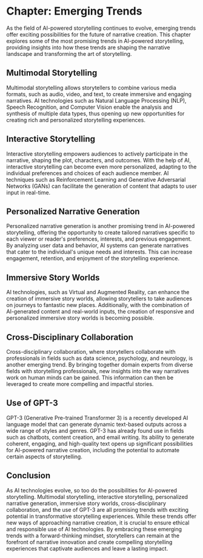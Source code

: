 Chapter: Emerging Trends
========================

As the field of AI-powered storytelling continues to evolve, emerging trends offer exciting possibilities for the future of narrative creation. This chapter explores some of the most promising trends in AI-powered storytelling, providing insights into how these trends are shaping the narrative landscape and transforming the art of storytelling.

Multimodal Storytelling
-----------------------

Multimodal storytelling allows storytellers to combine various media formats, such as audio, video, and text, to create immersive and engaging narratives. AI technologies such as Natural Language Processing (NLP), Speech Recognition, and Computer Vision enable the analysis and synthesis of multiple data types, thus opening up new opportunities for creating rich and personalized storytelling experiences.

Interactive Storytelling
------------------------

Interactive storytelling empowers audiences to actively participate in the narrative, shaping the plot, characters, and outcomes. With the help of AI, interactive storytelling can become even more personalized, adapting to the individual preferences and choices of each audience member. AI techniques such as Reinforcement Learning and Generative Adversarial Networks (GANs) can facilitate the generation of content that adapts to user input in real-time.

Personalized Narrative Generation
---------------------------------

Personalized narrative generation is another promising trend in AI-powered storytelling, offering the opportunity to create tailored narratives specific to each viewer or reader's preferences, interests, and previous engagement. By analyzing user data and behavior, AI systems can generate narratives that cater to the individual's unique needs and interests. This can increase engagement, retention, and enjoyment of the storytelling experience.

Immersive Story Worlds
----------------------

AI technologies, such as Virtual and Augmented Reality, can enhance the creation of immersive story worlds, allowing storytellers to take audiences on journeys to fantastic new places. Additionally, with the combination of AI-generated content and real-world inputs, the creation of responsive and personalized immersive story worlds is becoming possible.

Cross-Disciplinary Collaboration
--------------------------------

Cross-disciplinary collaboration, where storytellers collaborate with professionals in fields such as data science, psychology, and neurology, is another emerging trend. By bringing together domain experts from diverse fields with storytelling professionals, new insights into the way narratives work on human minds can be gained. This information can then be leveraged to create more compelling and impactful stories.

Use of GPT-3
------------

GPT-3 (Generative Pre-trained Transformer 3) is a recently developed AI language model that can generate dynamic text-based outputs across a wide range of styles and genres. GPT-3 has already found use in fields such as chatbots, content creation, and email writing. Its ability to generate coherent, engaging, and high-quality text opens up significant possibilities for AI-powered narrative creation, including the potential to automate certain aspects of storytelling.

Conclusion
----------

As AI technologies evolve, so too do the possibilities for AI-powered storytelling. Multimodal storytelling, interactive storytelling, personalized narrative generation, immersive story worlds, cross-disciplinary collaboration, and the use of GPT-3 are all promising trends with exciting potential in transformative storytelling experiences. While these trends offer new ways of approaching narrative creation, it is crucial to ensure ethical and responsible use of AI technologies. By embracing these emerging trends with a forward-thinking mindset, storytellers can remain at the forefront of narrative innovation and create compelling storytelling experiences that captivate audiences and leave a lasting impact.
